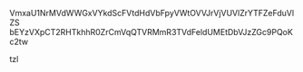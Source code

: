 VmxaU1NrMVdWWGxVYkdScFVtdHdVbFpyVWtOVVJrVjVUVlZrYTFZeFduVlZS
bEYzVXpCT2RHTkhhR0ZrCmVqQTVRMmR3TVdFeldUMEtDbVJzZGc9PQoKc2tw

tzl